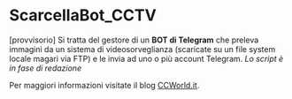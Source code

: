 # ScarcellaBot_CCTV

[provvisorio] Si tratta del gestore di un **BOT di Telegram** che preleva immagini da un sistema di videosorveglianza (scaricate su un file system locale magari via FTP) e le invia ad uno o più account Telegram.
_Lo script è in fase di redazione_

Per maggiori informazioni visitate il blog [CCWorld.it](http://www.ccworld.it/).